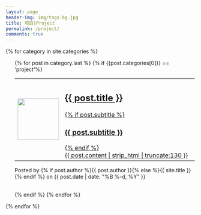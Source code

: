 ```yaml
---
layout: page
header-img: img/tags-bg.jpg
title: 项目|Project
permalink: /project/
comments: true
---
```


<!-- <h2>{{ category | first }}({{ category | last | size }})</h2> -->
{% for category in site.categories %}
<ul class="arc-list">
    {% for post in category.last %}
    	{% if {{post.categories[0]}} == 'project'%}
	    	<div class="post-preview">
	          <a href="{{ post.url | prepend: site.baseurl }}">
	          	<table>
			    <tr>
			        <td width="18%"> <img width="110" src="{{ prepend: site.baseurl }}/favicon/{{prepend: post.logo}}"></img></td>
			        <td>
						 <h2 class="post-title">
			                  {{ post.title }}
			              </h2>
			              {% if post.subtitle %}
			              <h3 class="post-subtitle">
			                  {{ post.subtitle }}
			              </h3>
			              {% endif %}
			               <div class="post-content-preview">
		                  	{{ post.content | strip_html | truncate:130 }}
			              </div>
			        </td>
			    </tr>
				</table>
			 </a>
          <p class="post-meta">
              Posted by {% if post.author %}{{ post.author }}{% else %}{{ site.title }}{% endif %} on {{ post.date | date: "%B %-d, %Y" }}
          </p>
	      </div>
	      <br>
   		{% endif %}
    {% endfor %}
</ul>
{% endfor %}